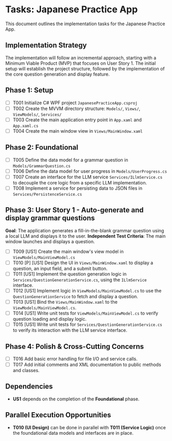 # Tasks: Japanese Practice App

This document outlines the implementation tasks for the Japanese Practice App.

## Implementation Strategy

The implementation will follow an incremental approach, starting with a Minimum Viable Product (MVP) that focuses on User Story 1. The initial setup will establish the project structure, followed by the implementation of the core question generation and display feature.

## Phase 1: Setup

- [ ] T001 Initialize C# WPF project `JapanesePracticeApp.csproj`
- [ ] T002 Create the MVVM directory structure: `Models/`, `Views/`, `ViewModels/`, `Services/`
- [ ] T003 Create the main application entry point in `App.xaml` and `App.xaml.cs`
- [ ] T004 Create the main window view in `Views/MainWindow.xaml`

## Phase 2: Foundational

- [ ] T005 Define the data model for a grammar question in `Models/GrammarQuestion.cs`
- [ ] T006 Define the data model for user progress in `Models/UserProgress.cs`
- [ ] T007 Create an interface for the LLM service `Services/ILlmService.cs` to decouple the core logic from a specific LLM implementation.
- [ ] T008 Implement a service for persisting data to JSON files in `Services/PersistenceService.cs`

## Phase 3: User Story 1 - Auto-generate and display grammar questions

**Goal**: The application generates a fill-in-the-blank grammar question using a local LLM and displays it to the user.
**Independent Test Criteria**: The main window launches and displays a question.

- [ ] T009 [US1] Create the main window's view model in `ViewModels/MainViewModel.cs`
- [ ] T010 [P] [US1] Design the UI in `Views/MainWindow.xaml` to display a question, an input field, and a submit button.
- [ ] T011 [US1] Implement the question generation logic in `Services/QuestionGenerationService.cs`, using the `ILlmService` interface.
- [ ] T012 [US1] Implement logic in `ViewModels/MainViewModel.cs` to use the `QuestionGenerationService` to fetch and display a question.
- [ ] T013 [US1] Bind the `Views/MainWindow.xaml` to the `ViewModels/MainViewModel.cs`.
- [ ] T014 [US1] Write unit tests for `ViewModels/MainViewModel.cs` to verify question loading and display logic.
- [ ] T015 [US1] Write unit tests for `Services/QuestionGenerationService.cs` to verify its interaction with the LLM service interface.

## Phase 4: Polish & Cross-Cutting Concerns

- [ ] T016 Add basic error handling for file I/O and service calls.
- [ ] T017 Add initial comments and XML documentation to public methods and classes.

## Dependencies

- **US1** depends on the completion of the **Foundational** phase.

## Parallel Execution Opportunities

- **T010 (UI Design)** can be done in parallel with **T011 (Service Logic)** once the foundational data models and interfaces are in place.
